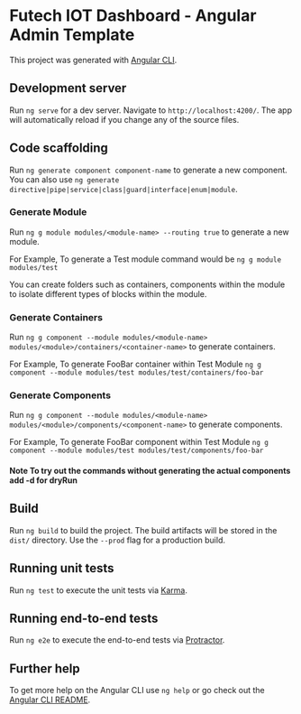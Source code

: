 # Futech IOT Dashboard - Angular Admin Template

This project was generated with [Angular CLI](https://github.com/angular/angular-cli).

## Development server

Run `ng serve` for a dev server. Navigate to `http://localhost:4200/`. The app will automatically reload if you change
any of the source files.

## Code scaffolding

Run `ng generate component component-name` to generate a new component. You can also
use `ng generate directive|pipe|service|class|guard|interface|enum|module`.

### Generate Module

Run `ng g module modules/<module-name> --routing true` to generate a new module.

For Example, To generate a Test module command would be `ng g module modules/test`

You can create folders such as containers, components within the module to isolate different types of blocks within the
module.

### Generate Containers

Run 
`ng g component --module modules/<module-name> modules/<module>/containers/<container-name>` 
to generate containers.

For Example, To generate FooBar container within Test
Module `ng g component --module modules/test modules/test/containers/foo-bar`

### Generate Components

Run `ng g component --module modules/<module-name> modules/<module>/components/<component-name>` to generate components.

For Example, To generate FooBar component within Test
Module `ng g component --module modules/test modules/test/components/foo-bar`

#### Note To try out the commands without generating the actual components add -d for dryRun

## Build

Run `ng build` to build the project. The build artifacts will be stored in the `dist/` directory. Use the `--prod` flag
for a production build.

## Running unit tests

Run `ng test` to execute the unit tests via [Karma](https://karma-runner.github.io).

## Running end-to-end tests

Run `ng e2e` to execute the end-to-end tests via [Protractor](http://www.protractortest.org/).

## Further help

To get more help on the Angular CLI use `ng help` or go check out
the [Angular CLI README](https://github.com/angular/angular-cli/blob/master/README.md).


